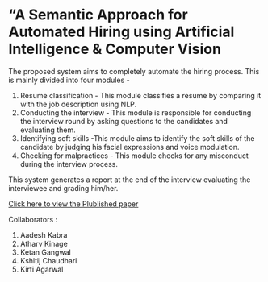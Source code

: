 # “A Semantic Approach for Automated Hiring using Artificial Intelligence & Computer Vision

The proposed system aims to completely automate the hiring process. This is mainly divided into four modules -

1. Resume classification - This module classifies a resume by comparing it with the job description using NLP.
2. Conducting the interview - This module is responsible for conducting the interview round by asking questions to the candidates and evaluating them.
3. Identifying soft skills -This module aims to identify the soft skills of the candidate by judging his facial expressions and voice modulation.  
4. Checking for malpractices - This module checks for any misconduct during the interview process.

This system generates a report at the end of the interview evaluating the interviewee and grading him/her.

 [Click here to view the Plublished paper](https://ieeexplore.ieee.org/document/10126463)

Collaborators : 
1. Aadesh Kabra
2. Atharv Kinage
3. Ketan Gangwal
4. Kshitij Chaudhari
5. Kirti Agarwal



